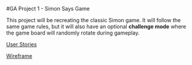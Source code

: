 
#GA Project 1 - Simon Says Game

This project will be recreating the classic Simon game. It will follow the same game rules, but it will also have an optional **challenge mode** where the game board will randomly rotate during gameplay.

[User Stories](https://docs.google.com/spreadsheets/d/12qZcn4POdafGbEh01_xseJiFg5vLpNf5xVB-2hmnSNs/edit?usp=sharing)

[Wireframe](https://drive.google.com/file/d/0B6PevIwoQhmNWUpIcjh6dG1aeXhUa0pPUktTRkp5WERjTkFr/view?usp=sharing)

